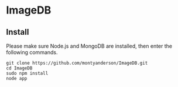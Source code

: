 ImageDB
=======

Install
-------

Please make sure Node.js and MongoDB are installed, then enter the following commands.

    git clone https://github.com/montyanderson/ImageDB.git
    cd ImageDB
    sudo npm install
    node app